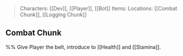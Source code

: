 > Characters: [[Dev]], [[Player]], [[Bot]]
> Items: 
> Locations: [[Combat Chunk]], [[Logging Chunk]]

## Combat Chunk
%% Give Player the belt, introduce to [[Health]] and [[Stamina]].